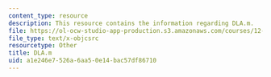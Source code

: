 ```yaml
---
content_type: resource
description: This resource contains the information regarding DLA.m.
file: https://ol-ocw-studio-app-production.s3.amazonaws.com/courses/12-086-modeling-environmental-complexity-fall-2014/a1e246e7526a6aa50e14bac57df86710_DLA.m
file_type: text/x-objcsrc
resourcetype: Other
title: DLA.m
uid: a1e246e7-526a-6aa5-0e14-bac57df86710
---
```

